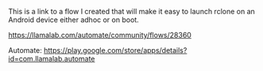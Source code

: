This is a link to a flow I created that will make it easy to launch rclone on an Android device either adhoc or on boot. 

https://llamalab.com/automate/community/flows/28360

Automate:
https://play.google.com/store/apps/details?id=com.llamalab.automate